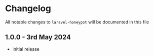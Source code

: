 # Changelog

All notable changes to `laravel-honeypot` will be documented in this file

## 1.0.0 - 3rd May 2024

- Initial release
